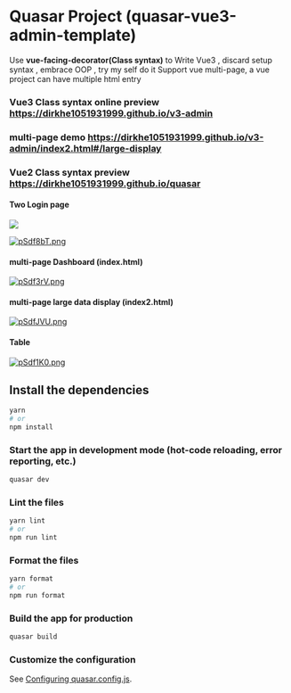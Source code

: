 # Quasar Project (quasar-vue3-admin-template)

Use **vue-facing-decorator(Class syntax)** to Write Vue3 , discard setup syntax , embrace OOP , try my self do it
Support vue multi-page, a vue project can have multiple html entry

### Vue3 Class syntax online preview https://dirkhe1051931999.github.io/v3-admin

### multi-page demo https://dirkhe1051931999.github.io/v3-admin/index2.html#/large-display

### Vue2 Class syntax preview https://dirkhe1051931999.github.io/quasar

#### Two Login page

<img src="https://s1.ax1x.com/2022/11/22/z1OeIO.png" >

[![pSdf8bT.png](https://s1.ax1x.com/2023/01/30/pSdf8bT.png)](https://imgse.com/i/pSdf8bT)

#### multi-page Dashboard (index.html)

[![pSdf3rV.png](https://s1.ax1x.com/2023/01/30/pSdf3rV.png)](https://imgse.com/i/pSdf3rV)

#### multi-page large data display (index2.html)

[![pSdfJVU.png](https://s1.ax1x.com/2023/01/30/pSdfJVU.png)](https://imgse.com/i/pSdfJVU)

#### Table

[![pSdf1K0.png](https://s1.ax1x.com/2023/01/30/pSdf1K0.png)](https://imgse.com/i/pSdf1K0)

## Install the dependencies

```bash
yarn
# or
npm install
```

### Start the app in development mode (hot-code reloading, error reporting, etc.)

```bash
quasar dev
```

### Lint the files

```bash
yarn lint
# or
npm run lint
```

### Format the files

```bash
yarn format
# or
npm run format
```

### Build the app for production

```bash
quasar build
```

### Customize the configuration

See [Configuring quasar.config.js](http://www.quasarchs.com/quasar-cli-webpack/quasar-config-js).
